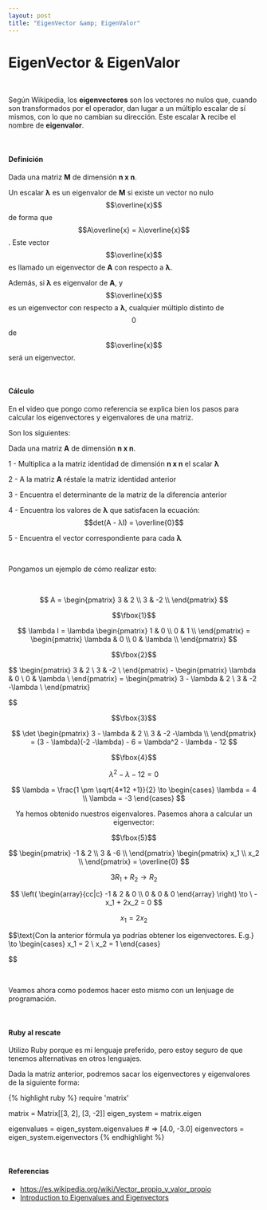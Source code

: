 ```yaml
---
layout: post
title: "EigenVector &amp; EigenValor"
---
```


# EigenVector & EigenValor

<br>

Según Wikipedia, los **eigenvectores** son los vectores no nulos que, cuando son
transformados por el operador, dan lugar a un múltiplo escalar de sí mismos,
con lo que no cambian su dirección. Este escalar **λ** recibe el nombre de **eigenvalor**.

<br>

#### Definición

Dada una matriz **M** de dimensión **n x n**.

Un escalar **λ** es un eigenvalor de **M** si existe un vector no nulo $$\overline{x}$$ de forma
que $$A\overline{x} = λ\overline{x}$$. Este vector $$\overline{x}$$ es llamado
un eigenvector de **A** con respecto a **λ**.

Además, si **λ** es eigenvalor de **A**, y $$\overline{x}$$ es un eigenvector con
respecto a **λ**, cualquier múltiplo distinto de $$0$$ de $$\overline{x}$$ será un
eigenvector.

<br>

#### Cálculo
En el video que pongo como referencia se explica bien los pasos para calcular los eigenvectores
y eigenvalores de una matriz.

Son los siguientes:

Dada una matriz **A** de dimensión **n x n**.

1 - Multiplica a la matriz identidad de dimensión **n x n** el scalar **λ**

2 - A la matriz **A** réstale la matriz identidad anterior

3 - Encuentra el determinante de la matriz de la diferencia anterior

4 - Encuentra los valores de **λ** que satisfacen la ecuación:  $$det(A - λI) = \overline{0}$$

5 - Encuentra el vector correspondiente para cada **λ**

<br>

Pongamos un ejemplo de cómo realizar esto:

<br>

$$
        A =
        \begin{pmatrix}
        3 & 2 \\
        3 & -2 \\
        \end{pmatrix}
$$

$$\fbox{1}$$

$$
        \lambda I =
        \lambda
        \begin{pmatrix}
        1 & 0 \\
        0 & 1 \\
        \end{pmatrix} =
        \begin{pmatrix}
        \lambda & 0 \\
        0 & \lambda \\
        \end{pmatrix}
$$

$$\fbox{2}$$

$$
        \begin{pmatrix}
        3 & 2 \\
        3 & -2 \\
        \end{pmatrix} -
        \begin{pmatrix}
        \lambda & 0 \\
        0 & \lambda \\
        \end{pmatrix} =
        \begin{pmatrix}
        3 - \lambda & 2 \\
        3 & -2 -\lambda \\
        \end{pmatrix}

$$

$$\fbox{3}$$

$$
        \det
        \begin{pmatrix}
        3 - \lambda & 2 \\
        3 & -2 -\lambda \\
        \end{pmatrix} =
        (3 - \lambda)(-2 -\lambda) - 6 =
        \lambda^2 - \lambda - 12
$$

$$\fbox{4}$$


$$\lambda^2 - \lambda - 12 = 0$$

$$
        \lambda = \frac{1 \pm \sqrt{4*12 +1}}{2} \to
        \begin{cases}
        \lambda = 4 \\
        \lambda = -3
        \end{cases}
$$

$$\text{Ya hemos obtenido nuestros eigenvalores. Pasemos ahora a calcular un eigenvector:}$$

$$\fbox{5}$$

$$
        \begin{pmatrix}
        -1 & 2 \\
        3 & -6 \\
        \end{pmatrix}
        \begin{pmatrix}
        x_1 \\
        x_2 \\
        \end{pmatrix} = \overline{0}
$$

$$3R_1 + R_2 \to R_2$$

$$
  \left(
    \begin{array}{cc|c}
      -1 & 2 & 0 \\
      0 & 0 & 0
    \end{array}
  \right) \to
  \ -x_1 + 2x_2 = 0
$$

$$x_1 = 2x_2$$

$$\text{Con la anterior fórmula ya podrías obtener los eigenvectores. E.g.}
\to
\begin{cases}
x_1 = 2 \\
x_2 = 1
\end{cases}

$$

<br>

Veamos ahora como podemos hacer esto mismo con un lenjuage de programación.

<br>

#### Ruby al rescate

Utilizo Ruby porque es mi lenguaje preferido, pero estoy seguro de que tenemos alternativas
en otros lenguajes.

Dada la matriz anterior, podremos sacar los eigenvectores y eigenvalores de la siguiente forma:

{% highlight ruby %}
require 'matrix'

matrix = Matrix[[3, 2], [3, -2]]
eigen_system = matrix.eigen

eigenvalues = eigen_system.eigenvalues # => [4.0, -3.0]
eigenvectors = eigen_system.eigenvectors
{% endhighlight %}

<br>

#### Referencias

- https://es.wikipedia.org/wiki/Vector_propio_y_valor_propio
- [Introduction to Eigenvalues and Eigenvectors](https://www.youtube.com/watch?v=G4N8vJpf7hM)
